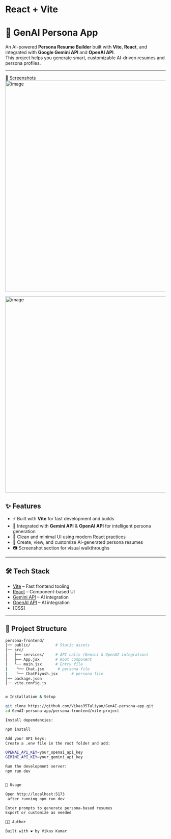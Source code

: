 # React + Vite

# 🚀 GenAI Persona App

An AI-powered **Persona Resume Builder** built with **Vite**, **React**, and integrated with **Google Gemini API** and **OpenAI API**.  
This project helps you generate smart, customizable AI-driven resumes and persona profiles.  

---

📸 Screenshots
<img width="1056" height="662" alt="image" src="https://github.com/user-attachments/assets/7c90964a-8d03-4c14-950f-103e1a42320f" />


<img width="1872" height="615" alt="image" src="https://github.com/user-attachments/assets/8ea4930d-a8e6-44f0-9caa-0143013d1d23" />


## ✨ Features
- ⚡ Built with **Vite** for fast development and builds
- 🤖 Integrated with **Gemini API** & **OpenAI API** for intelligent persona generation
- 🎨 Clean and minimal UI using modern React practices
- 📄 Create, view, and customize AI-generated persona resumes
- 📷 Screenshot section for visual walkthroughs

---

## 🛠️ Tech Stack
- [Vite](https://vitejs.dev/) – Fast frontend tooling
- [React](https://react.dev/) – Component-based UI
- [Gemini API](https://ai.google.dev/) – AI integration
- [OpenAI API](https://platform.openai.com/) – AI integration
- [CSS]

---

## 📂 Project Structure
```bash
persona-frontend/
│── public/           # Static assets
│── src/
│   ├── services/     # API calls (Gemini & OpenAI integration)
│   ├── App.jsx       # Root component
│   └── main.jsx      # Entry file
|    └── Chat.jsx      # persona file
|    └── ChatPiyush.jsx      # persona file
│── package.json
│── vite.config.js


⚙️ Installation & Setup

git clone https://github.com/Vikas35Taliyan/GenAI-persona-app.git
cd GenAI-persona-app/persona-frontend/vite-project

Install dependencies:

npm install

Add your API keys:
Create a .env file in the root folder and add:

OPENAI_API_KEY=your_openai_api_key
GEMINI_API_KEY=your_gemini_api_key

Run the development server:
npm run dev


🚀 Usage

Open http://localhost:5173
 after running npm run dev

Enter prompts to generate persona-based resumes
Export or customize as needed

👨‍💻 Author

Built with ❤️ by Vikas Kumar
